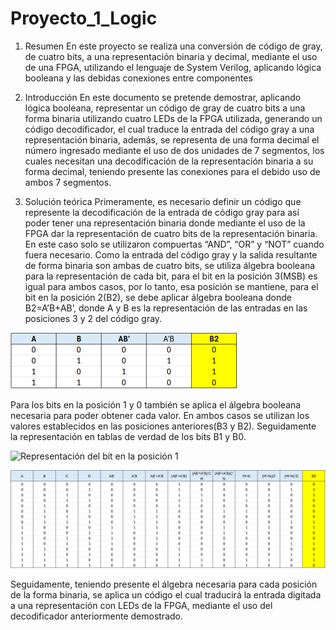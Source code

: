 # Proyecto_1_Logic
1.	Resumen
En este proyecto se realiza una conversión de código de gray, de cuatro bits, a una representación binaria y decimal, mediante el uso de una FPGA, utilizando el lenguaje de System Verilog, aplicando lógica booleana y las debidas conexiones entre componentes

2.	Introducción
En este documento se pretende demostrar, aplicando lógica booleana, representar un código de gray de cuatro bits a una forma binaria utilizando cuatro LEDs de la FPGA utilizada, generando un código decodificador, el cual traduce la entrada del código gray a una representación binaria, además, se representa de una forma decimal el número ingresado mediante el uso de dos unidades de 7 segmentos, los cuales necesitan una decodificación de la representación binaria a su forma decimal, teniendo presente las conexiones para el debido uso de ambos 7 segmentos.

3.	Solución teórica
Primeramente, es necesario definir un código que represente la decodificación de la entrada de código gray para así poder tener una representación binaria donde mediante el uso de la FPGA dar la representación de cuatro bits de la representación binaria. En este caso solo se utilizaron compuertas “AND”, “OR” y “NOT” cuando fuera necesario. Como la entrada del código gray y la salida resultante de forma binaria son ambas de cuatro bits, se utiliza álgebra booleana para la representación de cada bit, para el bit en la posición 3(MSB) es igual para ambos casos, por lo tanto, esa posición se mantiene, para el bit en la posición 2(B2), se debe aplicar álgebra booleana donde B2=A’B+AB’, donde A y B es la representación de las entradas en las posiciones 3 y 2 del código gray.

![Representación del bit en la posición 2](Imagenes/TV_B2.png)

Para los bits en la posición 1 y 0 también se aplica el álgebra booleana necesaria para poder obtener cada valor. En ambos casos se utilizan los valores establecidos en las posiciones anteriores(B3 y B2). Seguidamente la representación en tablas de verdad de los bits B1 y B0.

![Representación del bit en la posición 1](Imagenes/TV_12.png)

![Representación del bit en la posición 0](Imagenes/TV_B0.png)

Seguidamente, teniendo presente el álgebra necesaria para cada posición de la forma binaria, se aplica un código el cual traducirá la entrada digitada a una representación con LEDs de la FPGA, mediante el uso del decodificador anteriormente demostrado.
